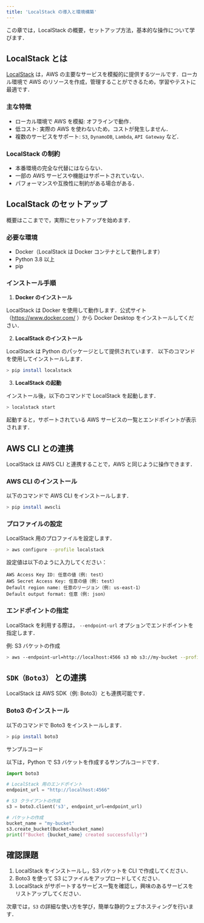 ```yaml
---
title: 'LocalStack の導入と環境構築'
---
```


この章では，LocalStack の概要，セットアップ方法，基本的な操作について学びます．

## LocalStack とは

[LocalStack](https://localstack.cloud/) は，AWS の主要なサービスを模擬的に提供するツールです．ローカル環境で AWS のリソースを作成，管理することができるため，学習やテストに最適です．

### 主な特徴

- ローカル環境で AWS を模擬: オフラインで動作．
- 低コスト: 実際の AWS を使わないため，コストが発生しません．
- 複数のサービスをサポート: `S3`, `DynamoDB`, `Lambda`, `API Gateway` など．

### LocalStack の制約

- 本番環境の完全な代替にはならない．
- 一部の AWS サービスや機能はサポートされていない．
- パフォーマンスや互換性に制約がある場合がある．

## LocalStack のセットアップ

概要はここまでで，実際にセットアップを始めます．

### 必要な環境

- Docker（LocalStack は Docker コンテナとして動作します）
- Python 3.8 以上
- pip

### インストール手順

1. **Docker のインストール**

LocalStack は Docker を使用して動作します．公式サイト（https://www.docker.com/ ）から Docker Desktop をインストールしてください．

2. **LocalStack のインストール**

LocalStack は Python のパッケージとして提供されています．
以下のコマンドを使用してインストールします．

```bash
> pip install localstack
```

3. **LocalStack の起動**

インストール後，以下のコマンドで LocalStack を起動します．

```bash
> localstack start
```

起動すると，サポートされている AWS サービスの一覧とエンドポイントが表示されます．

## AWS CLI との連携

LocalStack は AWS CLI と連携することで，AWS と同じように操作できます．

### AWS CLI のインストール

以下のコマンドで AWS CLI をインストールします．

```bash
> pip install awscli
```

### プロファイルの設定

LocalStack 用のプロファイルを設定します．

```bash
> aws configure --profile localstack
```

設定値は以下のように入力してください：

```
AWS Access Key ID: 任意の値（例: test）
AWS Secret Access Key: 任意の値（例: test）
Default region name: 任意のリージョン（例: us-east-1）
Default output format: 任意（例: json）
```

### エンドポイントの指定

LocalStack を利用する際は， `--endpoint-url` オプションでエンドポイントを指定します．

例: S3 バケットの作成

```bash
> aws --endpoint-url=http://localhost:4566 s3 mb s3://my-bucket --profile localstack
```

## `SDK（Boto3）` との連携

LocalStack は AWS SDK（例: Boto3）とも連携可能です．

### Boto3 のインストール

以下のコマンドで Boto3 をインストールします．

```bash
> pip install boto3
```

サンプルコード

以下は，Python で S3 バケットを作成するサンプルコードです．

```python
import boto3

# LocalStack 用のエンドポイント
endpoint_url = "http://localhost:4566"

# S3 クライアントの作成
s3 = boto3.client('s3', endpoint_url=endpoint_url)

# バケットの作成
bucket_name = "my-bucket"
s3.create_bucket(Bucket=bucket_name)
print(f"Bucket {bucket_name} created successfully!")
```

## 確認課題

1. LocalStack をインストールし，S3 バケットを CLI で作成してください．
2. Boto3 を使って S3 にファイルをアップロードしてください．
3. LocalStack がサポートするサービス一覧を確認し，興味のあるサービスをリストアップしてください．

次章では，`S3` の詳細な使い方を学び，簡単な静的ウェブホスティングを行います．
